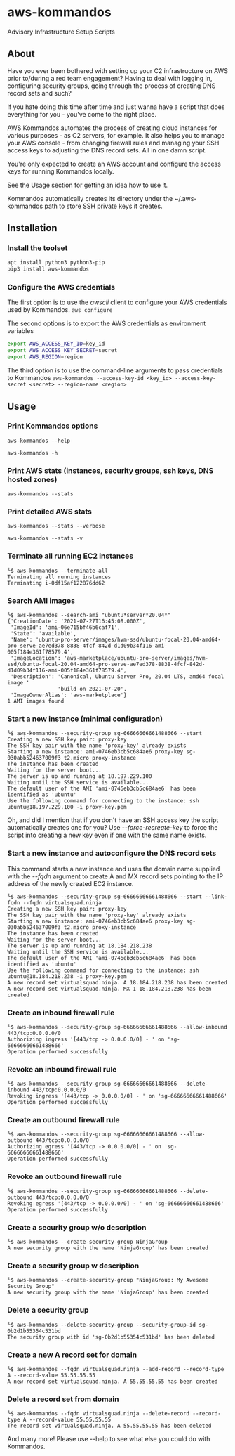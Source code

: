 # aws-kommandos

Advisory Infrastructure Setup Scripts

## About

Have you ever been bothered with setting up your C2 infrastructure on AWS prior to/during a red team engagement? Having
to deal with logging in, configuring security groups, going through the process of creating DNS record sets and such?

If you hate doing this time after time and just wanna have a script that does everything for you - you've come to the
right place.

AWS Kommandos automates the process of creating cloud instances for various purposes - as C2 servers, for example. It
also helps you to manage your AWS console - from changing firewall rules and managing your SSH access keys to adjusting
the DNS record sets. All in one damn script.

You're only expected to create an AWS account and configure the access keys for running Kommandos locally.

See the Usage section for getting an idea how to use it.

Kommandos automatically creates its directory under the ~/.aws-kommandos path to store SSH private keys it creates.

## Installation

### Install the toolset

```bash
apt install python3 python3-pip
pip3 install aws-kommandos
```

### Configure the AWS credentials

The first option is to use the *awscli* client to configure your AWS credentials used by Kommandos.
`aws configure`

The second options is to export the AWS credentials as environment variables
```bash
export AWS_ACCESS_KEY_ID=key_id
export AWS_ACCESS_KEY_SECRET=secret
export AWS_REGION=region
```

The third option is to use the command-line arguments to pass credentials to Kommandos
`aws-kommandos --access-key-id <key_id> --access-key-secret <secret> --region-name <region>`

## Usage

### Print Kommandos options

`aws-kommandos --help`

`aws-kommandos -h`

### Print AWS stats (instances, security groups, ssh keys, DNS hosted zones)

`aws-kommandos --stats`

### Print detailed AWS stats

`aws-kommandos --stats --verbose`

`aws-kommandos --stats -v`

### Terminate all running EC2 instances

```text
╰$ aws-kommandos --terminate-all
Terminating all running instances
Terminating i-0df15af122876dd62
```

### Search AMI images

```text
╰$ aws-kommandos --search-ami "ubuntu*server*20.04*"
{'CreationDate': '2021-07-27T16:45:08.000Z',
 'ImageId': 'ami-06e715bf46b6caf71',
 'State': 'available',
 'Name': 'ubuntu-pro-server/images/hvm-ssd/ubuntu-focal-20.04-amd64-pro-serve-ae7ed378-8838-4fcf-842d-d1d09b34f116-ami-005f184e361f78579.4',
 'ImageLocation': 'aws-marketplace/ubuntu-pro-server/images/hvm-ssd/ubuntu-focal-20.04-amd64-pro-serve-ae7ed378-8838-4fcf-842d-d1d09b34f116-ami-005f184e361f78579.4',
 'Description': 'Canonical, Ubuntu Server Pro, 20.04 LTS, amd64 focal image '
                'build on 2021-07-20',
 'ImageOwnerAlias': 'aws-marketplace'}
1 AMI images found
```

### Start a new instance (minimal configuration)

```text
╰$ aws-kommandos --security-group sg-66666666661488666 --start
Creating a new SSH key pair: proxy-key
The SSH key pair with the name 'proxy-key' already exists
Starting a new instance: ami-0746eb3cb5c684ae6 proxy-key sg-030abb524637009f3 t2.micro proxy-instance
The instance has been created
Waiting for the server boot...
The server is up and running at 18.197.229.100
Waiting until the SSH service is available...
The default user of the AMI 'ami-0746eb3cb5c684ae6' has been identified as 'ubuntu'
Use the following command for connecting to the instance: ssh ubuntu@18.197.229.100 -i proxy-key.pem
```

Oh, and did I mention that if you don't have an SSH access key the script automatically creates one for you?
Use *--force-recreate-key* to force the script into creating a new key even if one with the same name exists.

### Start a new instance and autoconfigure the DNS record sets
This command starts a new instance and uses the domain name supplied with the *--fqdn* argument 
to create A and MX record sets pointing to the IP address of the newly created EC2 instance.
```text
╰$ aws-kommandos --security-group sg-66666666661488666 --start --link-fqdn --fqdn virtualsquad.ninja
Creating a new SSH key pair: proxy-key
The SSH key pair with the name 'proxy-key' already exists
Starting a new instance: ami-0746eb3cb5c684ae6 proxy-key sg-030abb524637009f3 t2.micro proxy-instance
The instance has been created
Waiting for the server boot...
The server is up and running at 18.184.218.238
Waiting until the SSH service is available...
The default user of the AMI 'ami-0746eb3cb5c684ae6' has been identified as 'ubuntu'
Use the following command for connecting to the instance: ssh ubuntu@18.184.218.238 -i proxy-key.pem
A new record set virtualsquad.ninja. A 18.184.218.238 has been created
A new record set virtualsquad.ninja. MX 1 18.184.218.238 has been created
```

### Create an inbound firewall rule
```text
╰$ aws-kommandos --security-group sg-66666666661488666 --allow-inbound 443/tcp:0.0.0.0/0         
Authorizing ingress '[443/tcp -> 0.0.0.0/0] - ' on 'sg-66666666661488666'
Operation performed successfully
```

### Revoke an inbound firewall rule
```text
╰$ aws-kommandos --security-group sg-66666666661488666 --delete-inbound 443/tcp:0.0.0.0/0
Revoking ingress '[443/tcp -> 0.0.0.0/0] - ' on 'sg-66666666661488666'
Operation performed successfully
```

### Create an outbound firewall rule
```text
╰$ aws-kommandos --security-group sg-66666666661488666 --allow-outbound 443/tcp:0.0.0.0/0         
Authorizing egress '[443/tcp -> 0.0.0.0/0] - ' on 'sg-66666666661488666'
Operation performed successfully
```

### Revoke an outbound firewall rule
```text
╰$ aws-kommandos --security-group sg-66666666661488666 --delete-outbound 443/tcp:0.0.0.0/0
Revoking egress '[443/tcp -> 0.0.0.0/0] - ' on 'sg-66666666661488666'
Operation performed successfully
```

### Create a security group w/o description
```text
╰$ aws-kommandos --create-security-group NinjaGroup                                         
A new security group with the name 'NinjaGroup' has been created
```

### Create a security group w description
```text
╰$ aws-kommandos --create-security-group "NinjaGroup: My Awesome Security Group"
A new security group with the name 'NinjaGroup' has been created
```

### Delete a security group
```text
╰$ aws-kommandos --delete-security-group --security-group-id sg-0b2d1b55354c531bd
The security group with id 'sg-0b2d1b55354c531bd' has been deleted
```

### Create a new A record set for domain
```text
╰$ aws-kommandos --fqdn virtualsquad.ninja --add-record --record-type A --record-value 55.55.55.55
A new record set virtualsquad.ninja. A 55.55.55.55 has been created
```

### Delete a record set from domain
```text
╰$ aws-kommandos --fqdn virtualsquad.ninja --delete-record --record-type A --record-value 55.55.55.55
The record set virtualsquad.ninja. A 55.55.55.55 has been deleted
```

And many more! Please use --help to see what else you could do with Kommandos.